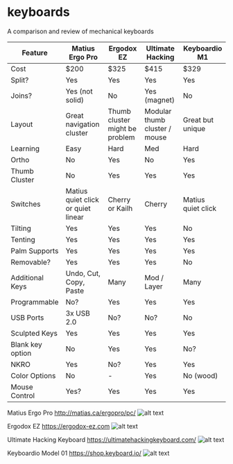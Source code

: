 # keyboards
A comparison and review of mechanical keyboards

| Feature | Matius Ergo Pro | Ergodox EZ | Ultimate Hacking | Keyboardio M1 | 
| --- | --- | --- | --- | --- | 
| Cost | $200 | $325 | $415 | $329 | 
| Split? | Yes | Yes | Yes | Yes | 
| Joins? | Yes (not solid) | No | Yes (magnet) | No | 
| Layout | Great navigation cluster | Thumb cluster might be problem | Modular thumb cluster / mouse | Great but unique | 
| Learning | Easy | Hard | Med | Hard | 
| Ortho | No | Yes | No | Yes | 
| Thumb Cluster | No | Yes | Yes | Yes | 
| Switches | Matius quiet click or quiet linear | Cherry or Kailh | Cherry | Matius quiet click | 
| Tilting | Yes | Yes | Yes | No | 
| Tenting | Yes | Yes | Yes | Yes | 
| Palm Supports | Yes | Yes | Yes | Yes | 
| Removable? | Yes | Yes | Yes | No | 
| Additional Keys | Undo, Cut, Copy, Paste | Many | Mod / Layer | Many | 
| Programmable | No? | Yes | Yes | Yes | 
| USB Ports | 3x USB 2.0 | No? | No? | No | 
| Sculpted Keys | Yes | Yes | Yes | Yes | 
| Blank key option | No | Yes | Yes | No? | 
| NKRO | Yes | No? | Yes | Yes | 
| Color Options | No | - | Yes | No (wood) | 
| Mouse Control | Yes? | Yes | Yes | Yes | 

Matius Ergo Pro
http://matias.ca/ergopro/pc/
![alt text](https://www.bhphotovideo.com/images/images1000x1000/matias_fk403q_ergo_pro_keyboard_for_1127659.jpg)

Ergodox EZ
https://ergodox-ez.com
![alt text](https://cdn0.tnwcdn.com/wp-content/blogs.dir/1/files/2016/03/ergodox-ez-3-1200x600.jpg)

Ultimate Hacking Keyboard
https://ultimatehackingkeyboard.com/
![alt text](https://www.crowdsupply.com/img/e94f/addon-modules-2-white-1_png_project-body.jpg)

Keyboardio Model 01
https://shop.keyboard.io/
![alt text](https://cdn.shopify.com/s/files/1/0920/0728/products/looking_across_from_front_l_corner_grande.jpg)
